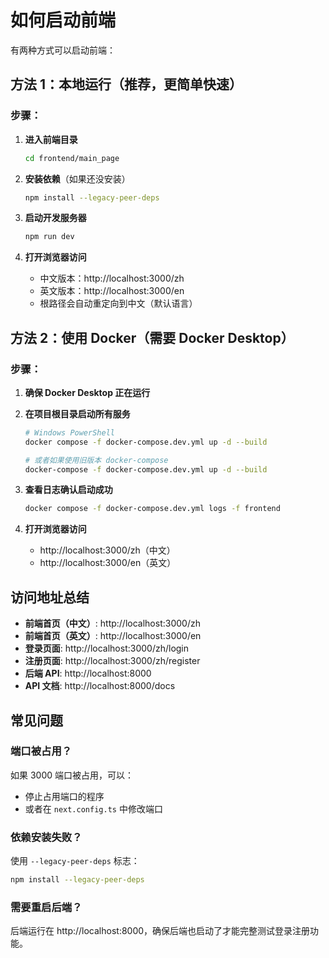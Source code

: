 # 如何启动前端

有两种方式可以启动前端：

## 方法 1：本地运行（推荐，更简单快速）

### 步骤：

1. **进入前端目录**
   ```bash
   cd frontend/main_page
   ```

2. **安装依赖**（如果还没安装）
   ```bash
   npm install --legacy-peer-deps
   ```

3. **启动开发服务器**
   ```bash
   npm run dev
   ```

4. **打开浏览器访问**
   - 中文版本：http://localhost:3000/zh
   - 英文版本：http://localhost:3000/en
   - 根路径会自动重定向到中文（默认语言）

## 方法 2：使用 Docker（需要 Docker Desktop）

### 步骤：

1. **确保 Docker Desktop 正在运行**

2. **在项目根目录启动所有服务**
   ```bash
   # Windows PowerShell
   docker compose -f docker-compose.dev.yml up -d --build
   
   # 或者如果使用旧版本 docker-compose
   docker-compose -f docker-compose.dev.yml up -d --build
   ```

3. **查看日志确认启动成功**
   ```bash
   docker compose -f docker-compose.dev.yml logs -f frontend
   ```

4. **打开浏览器访问**
   - http://localhost:3000/zh（中文）
   - http://localhost:3000/en（英文）

## 访问地址总结

- **前端首页（中文）**: http://localhost:3000/zh
- **前端首页（英文）**: http://localhost:3000/en
- **登录页面**: http://localhost:3000/zh/login
- **注册页面**: http://localhost:3000/zh/register
- **后端 API**: http://localhost:8000
- **API 文档**: http://localhost:8000/docs

## 常见问题

### 端口被占用？
如果 3000 端口被占用，可以：
- 停止占用端口的程序
- 或者在 `next.config.ts` 中修改端口

### 依赖安装失败？
使用 `--legacy-peer-deps` 标志：
```bash
npm install --legacy-peer-deps
```

### 需要重启后端？
后端运行在 http://localhost:8000，确保后端也启动了才能完整测试登录注册功能。

